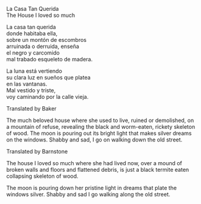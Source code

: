 
La Casa Tan Querida   
The House I loved so much   

La casa tan querida   
donde habitaba ella,   
sobre un montón de escombros   
arruinada o derruida, enseña  
el negro y carcomido  
mal trabado esqueleto de madera.  

La luna está vertiendo  
su clara luz en sueños que platea  
en las vantanas.  
Mal vestido y triste,  
voy caminando por la calle vieja.

Translated by Baker

The much beloved house
where she used to live,
ruined or demolished,
on a mountain of refuse, revealing
the black and worm-eaten,
rickety skeleton of wood.
The moon is pouring out
its bright light that makes silver
dreams on the windows. Shabby and sad,
I go on walking down the old street. 

Translated by Barnstone

The house I loved so much
where she had lived
now, over a mound of broken walls and floors
and flattened debris, is just
a black termite eaten
collapsing skeleton of wood.

The moon is pouring down
her pristine light in dreams that plate
the windows silver.  Shabby and sad
I go walking along the old street.
